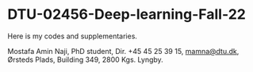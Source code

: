 # DTU-02456-Deep-learning-Fall-22


Here is my codes and supplementaries.
	
Mostafa Amin Naji,
PhD student,
Dir. +45 45 25 39 15,
mamna@dtu.dk,
Ørsteds Plads,
Building 349,
2800 Kgs. Lyngby.
